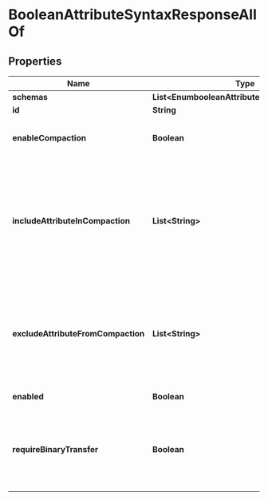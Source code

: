 

# BooleanAttributeSyntaxResponseAllOf


## Properties

| Name | Type | Description | Notes |
|------------ | ------------- | ------------- | -------------|
|**schemas** | **List&lt;EnumbooleanAttributeSyntaxSchemaUrn&gt;** |  |  [optional] |
|**id** | **String** | Name of the Attribute Syntax |  [optional] |
|**enableCompaction** | **Boolean** | Indicates whether values of attributes with this syntax should be compacted when stored in a local DB database. |  [optional] |
|**includeAttributeInCompaction** | **List&lt;String&gt;** | Specifies the specific attributes (which should be associated with this syntax) whose values should be compacted. If one or more include attributes are specified, then only those attributes will have their values compacted. If not set then all attributes will have their values compacted. The exclude-attribute-from-compaction property takes precedence over this property. |  [optional] |
|**excludeAttributeFromCompaction** | **List&lt;String&gt;** | Specifies the specific attributes (which should be associated with this syntax) whose values should not be compacted. If one or more exclude attributes are specified, then values of those attributes will not have their values compacted. This property takes precedence over the include-attribute-in-compaction property. |  [optional] |
|**enabled** | **Boolean** | Indicates whether the Attribute Syntax is enabled. |  [optional] |
|**requireBinaryTransfer** | **Boolean** | Indicates whether values of this attribute are required to have a \&quot;binary\&quot; transfer option as described in RFC 4522. Attributes with this syntax will generally be referenced with names including \&quot;;binary\&quot; (e.g., \&quot;userCertificate;binary\&quot;). |  [optional] |



